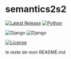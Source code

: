 # semantics2s2

[![Latest Release](https://img.shields.io/github/release/ChristianPRO1982/semantics2.svg)](https://github.com/ChristianPRO1982/semantics2/releases/latest)
[![Python](https://img.shields.io/badge/python-3.10%2B-blue.svg)](https://www.python.org/)

![Django](https://img.shields.io/badge/Django-5.1.6-green?logo=django&logoColor=white)
![Django](https://img.shields.io/badge/Django-Framework-green?logo=django)

[![License](https://img.shields.io/github/license/ChristianPRO1982/semantics2.svg)](https://github.com/ChristianPRO1982/semantics2/blob/main/LICENSE)

le reste de mon README.md
